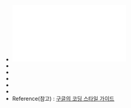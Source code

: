 - ![20230711_Swift_API_Design_Guidelines.pdf](../assets/20230711_Swift_API_Design_Guidelines_1689121018163_0.pdf)
-
-
-
-
-
- Reference(참고) : [구글의 코딩 스타일 가이드](https://google.github.io/styleguide/)